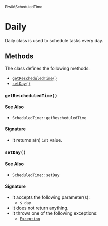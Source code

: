 <small>Piwik\ScheduledTime</small>

Daily
=====

Daily class is used to schedule tasks every day.


Methods
-------

The class defines the following methods:

- [`getRescheduledTime()`](#getrescheduledtime)
- [`setDay()`](#setday)

<a name="getrescheduledtime" id="getrescheduledtime"></a>
### `getRescheduledTime()`

#### See Also

- `ScheduledTime::getRescheduledTime`

#### Signature

- It returns a(n) `int` value.

<a name="setday" id="setday"></a>
### `setDay()`

#### See Also

- `ScheduledTime::setDay`

#### Signature

- It accepts the following parameter(s):
    - `$_day`
- It does not return anything.
- It throws one of the following exceptions:
    - [`Exception`](http://php.net/class.Exception)

